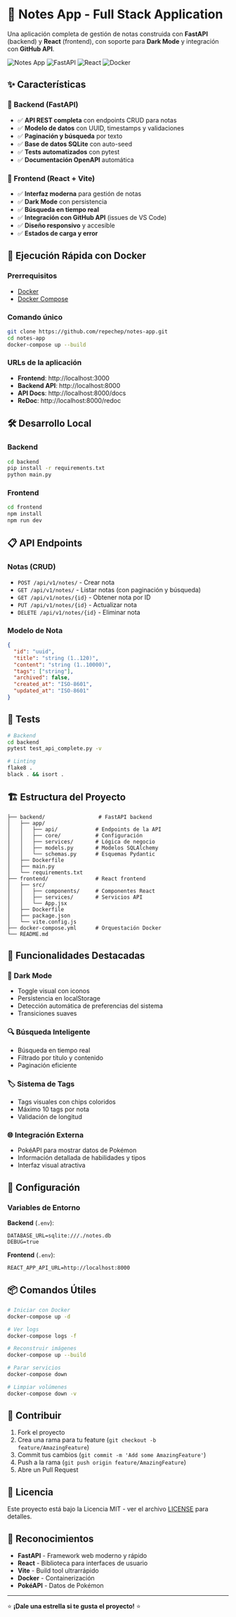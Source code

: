 # 📝 Notes App - Full Stack Application

Una aplicación completa de gestión de notas construida con **FastAPI** (backend) y **React** (frontend), con soporte para **Dark Mode** y integración con **GitHub API**.

![Notes App](https://img.shields.io/badge/Status-Production%20Ready-brightgreen)
![FastAPI](https://img.shields.io/badge/FastAPI-0.104.1-009688)
![React](https://img.shields.io/badge/React-18.2.0-61dafb)
![Docker](https://img.shields.io/badge/Docker-Compose-2496ed)

## ✨ Características

### 🔧 Backend (FastAPI)
- ✅ **API REST completa** con endpoints CRUD para notas
- ✅ **Modelo de datos** con UUID, timestamps y validaciones
- ✅ **Paginación y búsqueda** por texto
- ✅ **Base de datos SQLite** con auto-seed
- ✅ **Tests automatizados** con pytest
- ✅ **Documentación OpenAPI** automática

### 🎨 Frontend (React + Vite)
- ✅ **Interfaz moderna** para gestión de notas
- ✅ **Dark Mode** con persistencia
- ✅ **Búsqueda en tiempo real**
- ✅ **Integración con GitHub API** (issues de VS Code)
- ✅ **Diseño responsivo** y accesible
- ✅ **Estados de carga y error**

## 🚀 Ejecución Rápida con Docker

### Prerrequisitos
- [Docker](https://www.docker.com/get-started)
- [Docker Compose](https://docs.docker.com/compose/install/)

### Comando único
```bash
git clone https://github.com/repechep/notes-app.git
cd notes-app
docker-compose up --build
```

### URLs de la aplicación
- **Frontend**: http://localhost:3000
- **Backend API**: http://localhost:8000
- **API Docs**: http://localhost:8000/docs
- **ReDoc**: http://localhost:8000/redoc

## 🛠️ Desarrollo Local

### Backend
```bash
cd backend
pip install -r requirements.txt
python main.py
```

### Frontend
```bash
cd frontend
npm install
npm run dev
```

## 📋 API Endpoints

### Notas (CRUD)
- `POST /api/v1/notes/` - Crear nota
- `GET /api/v1/notes/` - Listar notas (con paginación y búsqueda)
- `GET /api/v1/notes/{id}` - Obtener nota por ID
- `PUT /api/v1/notes/{id}` - Actualizar nota
- `DELETE /api/v1/notes/{id}` - Eliminar nota

### Modelo de Nota
```json
{
  "id": "uuid",
  "title": "string (1..120)",
  "content": "string (1..10000)",
  "tags": ["string"],
  "archived": false,
  "created_at": "ISO-8601",
  "updated_at": "ISO-8601"
}
```

## 🧪 Tests

```bash
# Backend
cd backend
pytest test_api_complete.py -v

# Linting
flake8 .
black . && isort .
```

## 🏗️ Estructura del Proyecto

```
├── backend/                 # FastAPI backend
│   ├── app/
│   │   ├── api/            # Endpoints de la API
│   │   ├── core/           # Configuración
│   │   ├── services/       # Lógica de negocio
│   │   ├── models.py       # Modelos SQLAlchemy
│   │   └── schemas.py      # Esquemas Pydantic
│   ├── Dockerfile
│   ├── main.py
│   └── requirements.txt
├── frontend/               # React frontend
│   ├── src/
│   │   ├── components/     # Componentes React
│   │   ├── services/       # Servicios API
│   │   └── App.jsx
│   ├── Dockerfile
│   ├── package.json
│   └── vite.config.js
├── docker-compose.yml      # Orquestación Docker
└── README.md
```

## 🌟 Funcionalidades Destacadas

### 🌙 Dark Mode
- Toggle visual con iconos
- Persistencia en localStorage
- Detección automática de preferencias del sistema
- Transiciones suaves

### 🔍 Búsqueda Inteligente
- Búsqueda en tiempo real
- Filtrado por título y contenido
- Paginación eficiente

### 🏷️ Sistema de Tags
- Tags visuales con chips coloridos
- Máximo 10 tags por nota
- Validación de longitud

### 🌐 Integración Externa
- PokéAPI para mostrar datos de Pokémon
- Información detallada de habilidades y tipos
- Interfaz visual atractiva

## 🔧 Configuración

### Variables de Entorno

**Backend** (`.env`):
```env
DATABASE_URL=sqlite:///./notes.db
DEBUG=true
```

**Frontend** (`.env`):
```env
REACT_APP_API_URL=http://localhost:8000
```

## 📦 Comandos Útiles

```bash
# Iniciar con Docker
docker-compose up -d

# Ver logs
docker-compose logs -f

# Reconstruir imágenes
docker-compose up --build

# Parar servicios
docker-compose down

# Limpiar volúmenes
docker-compose down -v
```

## 🤝 Contribuir

1. Fork el proyecto
2. Crea una rama para tu feature (`git checkout -b feature/AmazingFeature`)
3. Commit tus cambios (`git commit -m 'Add some AmazingFeature'`)
4. Push a la rama (`git push origin feature/AmazingFeature`)
5. Abre un Pull Request

## 📄 Licencia

Este proyecto está bajo la Licencia MIT - ver el archivo [LICENSE](LICENSE) para detalles.

## 🙏 Reconocimientos

- **FastAPI** - Framework web moderno y rápido
- **React** - Biblioteca para interfaces de usuario
- **Vite** - Build tool ultrarrápido
- **Docker** - Containerización
- **PokéAPI** - Datos de Pokémon

---

⭐ **¡Dale una estrella si te gusta el proyecto!** ⭐
